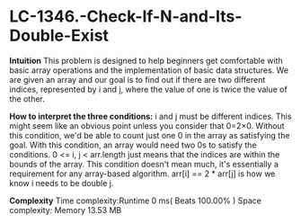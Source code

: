 # LC-1346.-Check-If-N-and-Its-Double-Exist

**Intuition**
This problem is designed to help beginners get comfortable with basic array operations and the implementation of basic data structures. We are given an array and our goal is to find out if there are two different indices, represented by i and j, where the value of one is twice the value of the other.

**How to interpret the three conditions:**
i and j must be different indices. This might seem like an obvious point unless you consider that 0=2×0. Without this condition, we'd be able to count just one 0 in the array as satisfying the goal. With this condition, an array would need two 0s to satisfy the conditions.
0 <= i, j < arr.length just means that the indices are within the bounds of the array. This condition doesn't mean much, it's essentially a requirement for any array-based algorithm.
arr[i] == 2 * arr[j] is how we know i needs to be double j.

**Complexity**
Time complexity:Runtime 0 ms( Beats 100.00% )
Space complexity: Memory 13.53 MB
